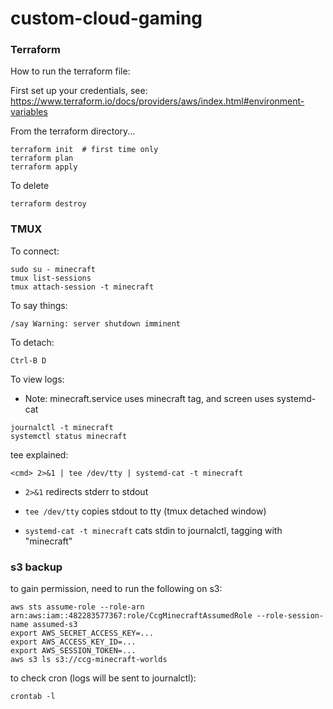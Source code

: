 # custom-cloud-gaming

### Terraform

How to run the terraform file:

First set up your credentials, see: https://www.terraform.io/docs/providers/aws/index.html#environment-variables

From the terraform directory...

~~~
terraform init  # first time only
terraform plan
terraform apply
~~~

To delete

~~~
terraform destroy
~~~


### TMUX

To connect:

~~~
sudo su - minecraft
tmux list-sessions
tmux attach-session -t minecraft
~~~

To say things:

~~~
/say Warning: server shutdown imminent
~~~

To detach:

~~~
Ctrl-B D
~~~

To view logs:

* Note: minecraft.service uses minecraft tag, and screen uses systemd-cat

~~~
journalctl -t minecraft
systemctl status minecraft
~~~


tee explained:

~~~
<cmd> 2>&1 | tee /dev/tty | systemd-cat -t minecraft
~~~

* ```2>&1``` redirects stderr to stdout

* ```tee /dev/tty``` copies stdout to tty (tmux detached window)

* ```systemd-cat -t minecraft``` cats stdin to journalctl, tagging with "minecraft"

### s3 backup

to gain permission, need to run the following on s3:

~~~
aws sts assume-role --role-arn arn:aws:iam::482283577367:role/CcgMinecraftAssumedRole --role-session-name assumed-s3
export AWS_SECRET_ACCESS_KEY=...
export AWS_ACCESS_KEY_ID=...
export AWS_SESSION_TOKEN=...
aws s3 ls s3://ccg-minecraft-worlds
~~~

to check cron (logs will be sent to journalctl):

~~~
crontab -l
~~~
